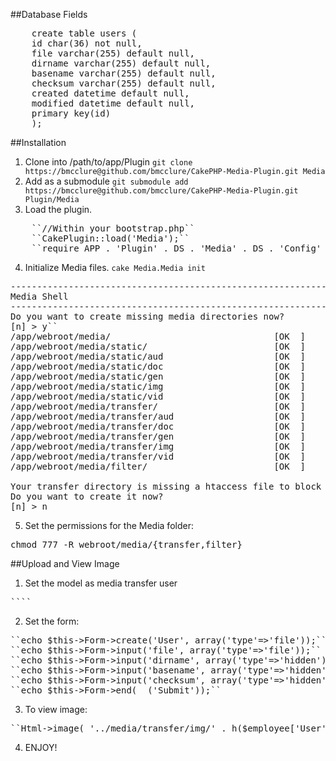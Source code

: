 ##Database Fields
<pre>
    create table users (
    id char(36) not null,
    file varchar(255) default null,
    dirname varchar(255) default null,
    basename varchar(255) default null,
    checksum varchar(255) default null,
    created datetime default null,
    modified datetime default null,
    primary key(id)
    );
</pre>

##Installation
1. Clone into /path/to/app/Plugin 
``git clone https://bmcclure@github.com/bmcclure/CakePHP-Media-Plugin.git Media``
2. Add as a submodule
``git submodule add https://bmcclure@github.com/bmcclure/CakePHP-Media-Plugin.git Plugin/Media``
3. Load the plugin.
<pre>
    ``//Within your bootstrap.php``
    ``CakePlugin::load('Media');``
    ``require APP . 'Plugin' . DS . 'Media' . DS . 'Config' . DS . 'core.php';``
</pre>
4. Initialize Media files.
``cake Media.Media init``
<pre>
---------------------------------------------------------------
Media Shell
---------------------------------------------------------------
Do you want to create missing media directories now?  
[n] > y``
/app/webroot/media/                               [OK  ]
/app/webroot/media/static/                        [OK  ]
/app/webroot/media/static/aud                     [OK  ]
/app/webroot/media/static/doc                     [OK  ]
/app/webroot/media/static/gen                     [OK  ]
/app/webroot/media/static/img                     [OK  ]
/app/webroot/media/static/vid                     [OK  ]
/app/webroot/media/transfer/                      [OK  ]
/app/webroot/media/transfer/aud                   [OK  ]
/app/webroot/media/transfer/doc                   [OK  ]
/app/webroot/media/transfer/gen                   [OK  ]
/app/webroot/media/transfer/img                   [OK  ]
/app/webroot/media/transfer/vid                   [OK  ]
/app/webroot/media/filter/                        [OK  ]

Your transfer directory is missing a htaccess file to block requests.
Do you want to create it now?  
[n] > n
</pre>

5. Set the permissions for the Media folder:
<pre>chmod 777 -R webroot/media/{transfer,filter}</pre>

##Upload and View Image
1. Set the model as media transfer user
<pre>
``<?php``
``class User extends AppModel {``
``	var $name = 'User';``
``        var $actsAs = array('Media.Transfer', 'Media.Coupler', 'Media.Meta');``
``?>``
</pre>
2. Set the form:
<pre>
``echo $this->Form->create('User', array('type'=>'file'));``
``echo $this->Form->input('file', array('type'=>'file'));``
``echo $this->Form->input('dirname', array('type'=>'hidden'));``
``echo $this->Form->input('basename', array('type'=>'hidden'));``
``echo $this->Form->input('checksum', array('type'=>'hidden'));``
``echo $this->Form->end(__('Submit'));``
</pre>
3. To view image:
<pre>
``<?php echo $this->Html->image( '../media/transfer/img/' . h($employee['User']['basename']), array('alt' => __('Profile Picture'), 'border' => '0')); ?>``
</pre>
4. ENJOY!